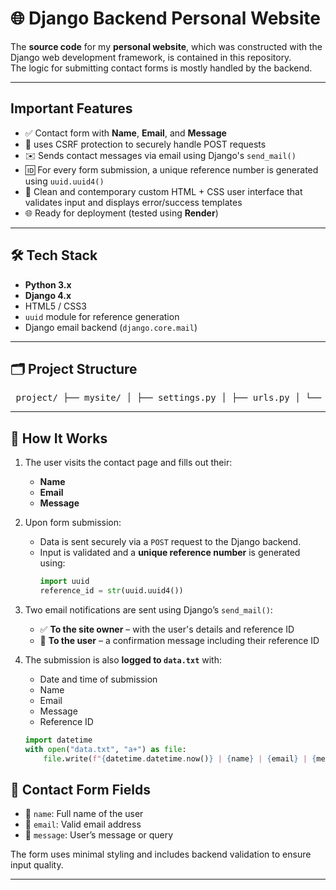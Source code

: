 # 🌐 Django Backend Personal Website

The **source code** for my **personal website**, which was constructed with the Django web development framework, is contained in this repository.  
The logic for submitting contact forms is mostly handled by the backend.

---

## Important Features

- ✅ Contact form with **Name**, **Email**, and **Message**
- 📶 uses CSRF protection to securely handle POST requests
-  ✉️ Sends contact messages via email using Django's `send_mail()`
- 🆔 For every form submission, a unique reference number is generated using `uuid.uuid4()`
- 🎨 Clean and contemporary custom HTML + CSS user interface that validates input and displays error/success templates
- 🌐 Ready for deployment (tested using **Render**)

---

## 🛠 Tech Stack

- **Python 3.x**
- **Django 4.x**
- HTML5 / CSS3
- `uuid` module for reference generation
- Django email backend (`django.core.mail`)

---

## 🗂 Project Structure
<pre> project/ ├── mysite/ │ ├── settings.py │ ├── urls.py │ └── wsgi.py ├── contact/ │ ├── views.py │ ├── forms.py │ └── templates/ │ ├── contact_form.html │ ├── thankyou.html │ └── error.html ├── static/ │ └── style.css ├── manage.py └── requirements.txt </pre>


---

## 🧠 How It Works

1. The user visits the contact page and fills out their:
   - **Name**
   - **Email**
   - **Message**

2. Upon form submission:
   - Data is sent securely via a `POST` request to the Django backend.
   - Input is validated and a **unique reference number** is generated using:
     ```python
     import uuid
     reference_id = str(uuid.uuid4())
     ```

3. Two email notifications are sent using Django’s `send_mail()`:
   - ✅ **To the site owner** – with the user's details and reference ID
   - 📩 **To the user** – a confirmation message including their reference ID

4. The submission is also **logged to `data.txt`** with:
   - Date and time of submission
   - Name
   - Email
   - Message
   - Reference ID
   ```python
   import datetime
   with open("data.txt", "a+") as file:
       file.write(f"{datetime.datetime.now()} | {name} | {email} | {message} | {reference_id}\n")


## 💌 Contact Form Fields

- 📛 `name`: Full name of the user
- 📧 `email`: Valid email address
- 📝 `message`: User’s message or query

The form uses minimal styling and includes backend validation to ensure input quality.

---



